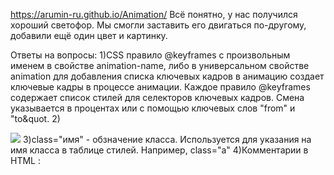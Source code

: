 https://arumin-ru.github.io/Animation/
Всё понятно, у нас получился хороший светофор. Мы смогли заставить его двигаться по-другому, добавили ещё один цвет и картинку.

Ответы на вопросы:
1)CSS правило @keyframes с произвольным именем в свойстве animation-name, либо в универсальном свойстве animation для добавления списка ключевых кадров в анимацию создает ключевые кадры в процессе анимации. Каждое правило @keyframes содержает список стилей для селекторов ключевых кадров. Смена указывается в процентах или с помощью ключевых слов &quot;from&quot; и &quot;to&quot.
2)<!DOCTYPE html>
<html xmlns="https://lifeglobe.net/x/entry/9473/1.jpg">
<head>
    <link rel="stylesheet" href="style.css">

</head>
 <body>
  <div class = "test"></div>
  </div>
  <div class="content">
   <img src="https://lifeglobe.net/x/entry/9473/1.jpg"/>
 </body>
</html>
3)class="имя" - обзначение класса. Используется для указания на имя класса в таблице стилей. 
Например, class="a"
4)Комментарии в HTML : <!--- комментарий -->
